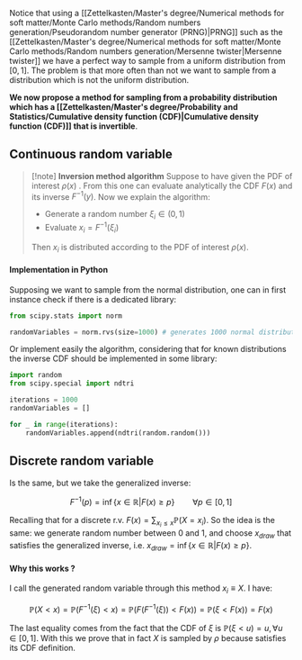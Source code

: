 Notice that using a [[Zettelkasten/Master's degree/Numerical methods for soft matter/Monte Carlo methods/Random numbers generation/Pseudorandom number generator (PRNG)|PRNG]] such as the [[Zettelkasten/Master's degree/Numerical methods for soft matter/Monte Carlo methods/Random numbers generation/Mersenne twister|Mersenne twister]] we have a perfect way to sample from a uniform distribution from $[0,1]$.
The problem is that more often than not we want to sample from a distribution which is not the uniform distribution.

**We now propose a method for sampling from a probability distribution which has a [[Zettelkasten/Master's degree/Probability and Statistics/Cumulative density function (CDF)|Cumulative density function (CDF)]] that is invertible**.
## Continuous random variable

> [!note] **Inversion method algorithm**
> Suppose to have given the PDF of interest $\rho(x)$ . From this one can evaluate analytically the CDF $F(x)$ and its inverse $F^{-1}(y)$.
> Now we explain the algorithm:
>  - Generate a random number $\xi_i \in (0,1)$
>  - Evaluate $x_i = F^{-1}(\xi_i)$
>
>Then $x_i$ is distributed according to the PDF of interest $\rho(x)$.

#### Implementation in Python

Supposing we want to sample from the normal distribution, one can in first instance check if there is a dedicated library:

```python
from scipy.stats import norm

randomVariables = norm.rvs(size=1000) # generates 1000 normal distributed rvs
```

Or implement easily the algorithm, considering that for known distributions the inverse CDF should be implemented in some library:

```python
import random
from scipy.special import ndtri

iterations = 1000
randomVariables = []

for _ in range(iterations):
	randomVariables.append(ndtri(random.random()))
```

## Discrete random variable

Is the same, but we take the generalized inverse:

$$ F^{-1}(p) = \inf\{ x \in \mathbb{R} |F(x) \ge p \}\qquad \forall p \in [0,1]  $$

Recalling that for a discrete r.v. $F(x) = \sum_{x_i \le x} \mathbb{P}(X=x_i)$. 
So the idea is the same: we generate random number between 0 and 1, and choose $x_{draw}$ that satisfies the generalized inverse, i.e. $x_{draw} = \inf\{ x \in \mathbb{R} |F(x) \ge p \}$.
#### Why this works ?

I call the generated random variable through this method $x_i \equiv X$. 
I have:

$$ \mathbb{P}(X<x) = \mathbb{P}(F^{-1}(\xi)<x) = \mathbb{P}(F(F^{-1}(\xi))<F(x))=\mathbb{P}(\xi<F(x)) = F(x) $$

The last equality comes from the fact that the CDF of $\xi$ is $\mathbb{P}(\xi<u) = u, \forall u\in[0,1]$. With this we prove that in fact $X$ is sampled by $\rho$ because satisfies its CDF definition.
